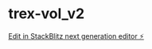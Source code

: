 # trex-vol_v2

[Edit in StackBlitz next generation editor ⚡️](https://stackblitz.com/~/github.com/sarahgao123/trex-vol_v2)